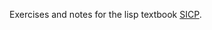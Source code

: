 Exercises and notes for the lisp textbook [SICP](https://mitpress.mit.edu/sites/default/files/sicp/index.html).
